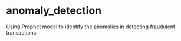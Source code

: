 # anomaly_detection
Using Prophet model to identify the anomalies in detecting fraudulent transactions
